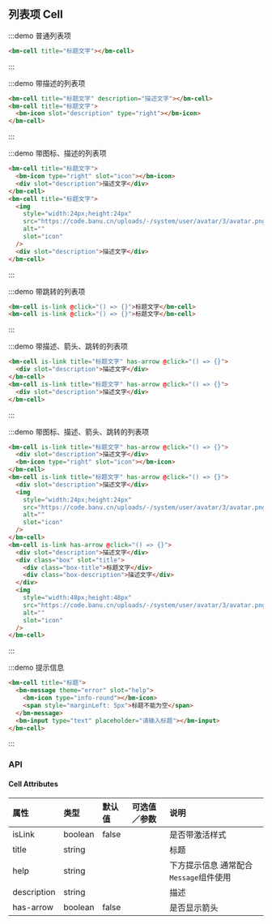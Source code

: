## 列表项 Cell

:::demo 普通列表项

```html
<bm-cell title="标题文字"></bm-cell>
```

:::

:::demo 带描述的列表项

```html
<bm-cell title="标题文字" description="描述文字"></bm-cell>
<bm-cell title="标题文字">
  <bm-icon slot="description" type="right"></bm-icon>
</bm-cell>
```

:::

:::demo 带图标、描述的列表项

```html
<bm-cell title="标题文字">
  <bm-icon type="right" slot="icon"></bm-icon>
  <div slot="description">描述文字</div>
</bm-cell>
<bm-cell title="标题文字">
  <img
    style="width:24px;height:24px"
    src="https://code.banu.cn/uploads/-/system/user/avatar/3/avatar.png"
    alt=""
    slot="icon"
  />
  <div slot="description">描述文字</div>
</bm-cell>
```

:::

:::demo 带跳转的列表项

```html
<bm-cell is-link @click="() => {}">标题文字</bm-cell>
<bm-cell is-link @click="() => {}">标题文字</bm-cell>
```

:::

:::demo 带描述、箭头、跳转的列表项

```html
<bm-cell is-link title="标题文字" has-arrow @click="() => {}">
  <div slot="description">描述文字</div>
</bm-cell>
<bm-cell is-link title="标题文字" has-arrow @click="() => {}">
  <div slot="description">描述文字</div>
</bm-cell>
```

:::

:::demo 带图标、描述、箭头、跳转的列表项

```html
<bm-cell is-link title="标题文字" has-arrow @click="() => {}">
  <div slot="description">描述文字</div>
  <bm-icon type="right" slot="icon"></bm-icon>
</bm-cell>
<bm-cell is-link title="标题文字" has-arrow @click="() => {}">
  <div slot="description">描述文字</div>
  <img
    style="width:24px;height:24px"
    src="https://code.banu.cn/uploads/-/system/user/avatar/3/avatar.png"
    alt=""
    slot="icon"
  />
</bm-cell>
<bm-cell is-link has-arrow @click="() => {}">
  <div slot="description">描述文字</div>
  <div class="box" slot="title">
    <div class="box-title">标题文字</div>
    <div class="box-description">描述文字</div>
  </div>
  <img
    style="width:48px;height:48px"
    src="https://code.banu.cn/uploads/-/system/user/avatar/3/avatar.png"
    alt=""
    slot="icon"
  />
</bm-cell>
```

:::

:::demo 提示信息

```html
<bm-cell title="标题">
  <bm-message theme="error" slot="help">
    <bm-icon type="info-round"></bm-icon>
    <span style="marginLeft: 5px">标题不能为空</span>
  </bm-message>
  <bm-input type="text" placeholder="请输入标题"></bm-input>
</bm-cell>
```

:::

### API

#### Cell Attributes

| 属性        | 类型    | 默认值 | 可选值／参数 | 说明                                   |
| :---------- | :------ | :----- | :----------- | :------------------------------------- |
| isLink      | boolean | false  |              | 是否带激活样式                         |
| title       | string  |        |              | 标题                                   |
| help        | string  |        |              | 下方提示信息 通常配合`Message`组件使用 |
| description | string  |        |              | 描述                                   |
| has-arrow   | boolean | false  |              | 是否显示箭头                           |
